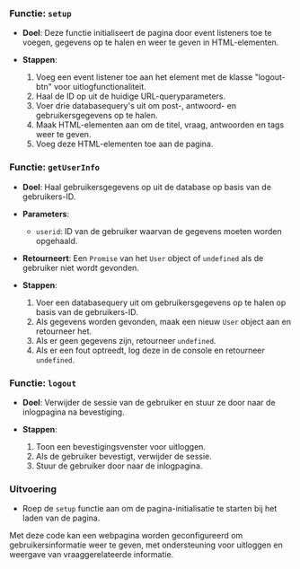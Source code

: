 ### Functie: `setup`

- **Doel**: Deze functie initialiseert de pagina door event listeners toe te voegen, gegevens op te halen en weer te geven in HTML-elementen.

- **Stappen**:
  1. Voeg een event listener toe aan het element met de klasse "logout-btn" voor uitlogfunctionaliteit.
  2. Haal de ID op uit de huidige URL-queryparameters.
  3. Voer drie databasequery's uit om post-, antwoord- en gebruikersgegevens op te halen.
  4. Maak HTML-elementen aan om de titel, vraag, antwoorden en tags weer te geven.
  5. Voeg deze HTML-elementen toe aan de pagina.

### Functie: `getUserInfo`

- **Doel**: Haal gebruikersgegevens op uit de database op basis van de gebruikers-ID.

- **Parameters**:
  - `userid`: ID van de gebruiker waarvan de gegevens moeten worden opgehaald.

- **Retourneert**: Een `Promise` van het `User` object of `undefined` als de gebruiker niet wordt gevonden.

- **Stappen**:
  1. Voer een databasequery uit om gebruikersgegevens op te halen op basis van de gebruikers-ID.
  2. Als gegevens worden gevonden, maak een nieuw `User` object aan en retourneer het.
  3. Als er geen gegevens zijn, retourneer `undefined`.
  4. Als er een fout optreedt, log deze in de console en retourneer `undefined`.

### Functie: `logout`

- **Doel**: Verwijder de sessie van de gebruiker en stuur ze door naar de inlogpagina na bevestiging.

- **Stappen**:
  1. Toon een bevestigingsvenster voor uitloggen.
  2. Als de gebruiker bevestigt, verwijder de sessie.
  3. Stuur de gebruiker door naar de inlogpagina.

### Uitvoering

- Roep de `setup` functie aan om de pagina-initialisatie te starten bij het laden van de pagina.

Met deze code kan een webpagina worden geconfigureerd om gebruikersinformatie weer te geven, met ondersteuning voor uitloggen en weergave van vraaggerelateerde informatie.